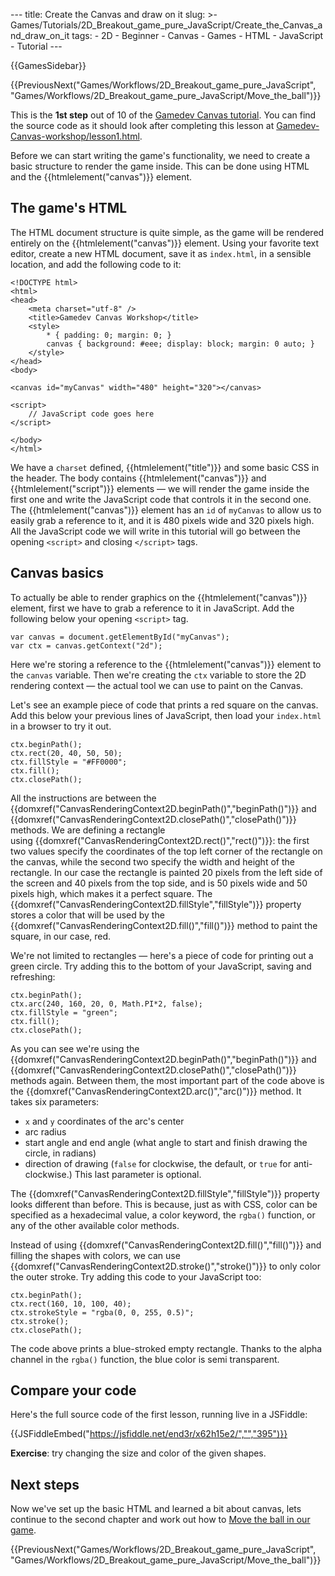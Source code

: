 --- title: Create the Canvas and draw on it slug: &gt;- Games/Tutorials/2D_Breakout_game_pure_JavaScript/Create_the_Canvas_and_draw_on_it tags: - 2D - Beginner - Canvas - Games - HTML - JavaScript - Tutorial ---

{{GamesSidebar}}

{{PreviousNext("Games/Workflows/2D\_Breakout\_game\_pure\_JavaScript", "Games/Workflows/2D\_Breakout\_game\_pure\_JavaScript/Move\_the\_ball")}}

This is the **1st step** out of 10 of the [Gamedev Canvas tutorial](/en-US/docs/Games/Tutorials/2D_Breakout_game_pure_JavaScript). You can find the source code as it should look after completing this lesson at [Gamedev-Canvas-workshop/lesson1.html](https://github.com/end3r/Gamedev-Canvas-workshop/blob/gh-pages/lesson01.html).

<span class="seoSummary">Before we can start writing the game's functionality, we need to create a basic structure to render the game inside. This can be done using HTML and the {{htmlelement("canvas")}} element.</span>

## The game's HTML

The HTML document structure is quite simple, as the game will be rendered entirely on the {{htmlelement("canvas")}} element. Using your favorite text editor, create a new HTML document, save it as `index.html`, in a sensible location, and add the following code to it:

    <!DOCTYPE html>
    <html>
    <head>
        <meta charset="utf-8" />
        <title>Gamedev Canvas Workshop</title>
        <style>
            * { padding: 0; margin: 0; }
            canvas { background: #eee; display: block; margin: 0 auto; }
        </style>
    </head>
    <body>

    <canvas id="myCanvas" width="480" height="320"></canvas>

    <script>
        // JavaScript code goes here
    </script>

    </body>
    </html>

We have a `charset` defined, {{htmlelement("title")}} and some basic CSS in the header. The body contains {{htmlelement("canvas")}} and {{htmlelement("script")}} elements — we will render the game inside the first one and write the JavaScript code that controls it in the second one. The {{htmlelement("canvas")}} element has an `id` of `myCanvas` to allow us to easily grab a reference to it, and it is 480 pixels wide and 320 pixels high. All the JavaScript code we will write in this tutorial will go between the opening `<script>` and closing `</script>` tags.

## Canvas basics

To actually be able to render graphics on the {{htmlelement("canvas")}} element, first we have to grab a reference to it in JavaScript. Add the following below your opening `<script>` tag.

    var canvas = document.getElementById("myCanvas");
    var ctx = canvas.getContext("2d");

Here we're storing a reference to the {{htmlelement("canvas")}} element to the `canvas` variable. Then we're creating the `ctx` variable to store the 2D rendering context — the actual tool we can use to paint on the Canvas.

Let's see an example piece of code that prints a red square on the canvas. Add this below your previous lines of JavaScript, then load your `index.html` in a browser to try it out.

    ctx.beginPath();
    ctx.rect(20, 40, 50, 50);
    ctx.fillStyle = "#FF0000";
    ctx.fill();
    ctx.closePath();

All the instructions are between the {{domxref("CanvasRenderingContext2D.beginPath()","beginPath()")}} and {{domxref("CanvasRenderingContext2D.closePath()","closePath()")}} methods. We are defining a rectangle using {{domxref("CanvasRenderingContext2D.rect()","rect()")}}: the first two values specify the coordinates of the top left corner of the rectangle on the canvas, while the second two specify the width and height of the rectangle. In our case the rectangle is painted 20 pixels from the left side of the screen and 40 pixels from the top side, and is 50 pixels wide and 50 pixels high, which makes it a perfect square. The {{domxref("CanvasRenderingContext2D.fillStyle","fillStyle")}} property stores a color that will be used by the {{domxref("CanvasRenderingContext2D.fill()","fill()")}} method to paint the square, in our case, red.

We're not limited to rectangles — here's a piece of code for printing out a green circle. Try adding this to the bottom of your JavaScript, saving and refreshing:

    ctx.beginPath();
    ctx.arc(240, 160, 20, 0, Math.PI*2, false);
    ctx.fillStyle = "green";
    ctx.fill();
    ctx.closePath();

As you can see we're using the {{domxref("CanvasRenderingContext2D.beginPath()","beginPath()")}} and {{domxref("CanvasRenderingContext2D.closePath()","closePath()")}} methods again. Between them, the most important part of the code above is the {{domxref("CanvasRenderingContext2D.arc()","arc()")}} method. It takes six parameters:

- `x` and `y` coordinates of the arc's center
- arc radius
- start angle and end angle (what angle to start and finish drawing the circle, in radians)
- direction of drawing (`false` for clockwise, the default, or `true` for anti-clockwise.) This last parameter is optional.

The {{domxref("CanvasRenderingContext2D.fillStyle","fillStyle")}} property looks different than before. This is because, just as with CSS, color can be specified as a hexadecimal value, a color keyword, the `rgba()` function, or any of the other available color methods.

Instead of using {{domxref("CanvasRenderingContext2D.fill()","fill()")}} and filling the shapes with colors, we can use {{domxref("CanvasRenderingContext2D.stroke()","stroke()")}} to only color the outer stroke. Try adding this code to your JavaScript too:

    ctx.beginPath();
    ctx.rect(160, 10, 100, 40);
    ctx.strokeStyle = "rgba(0, 0, 255, 0.5)";
    ctx.stroke();
    ctx.closePath();

The code above prints a blue-stroked empty rectangle. Thanks to the alpha channel in the `rgba()` function, the blue color is semi transparent.

## Compare your code

Here's the full source code of the first lesson, running live in a JSFiddle:

{{JSFiddleEmbed("https://jsfiddle.net/end3r/x62h15e2/","","395")}}

**Exercise**: try changing the size and color of the given shapes.

## Next steps

Now we've set up the basic HTML and learned a bit about canvas, lets continue to the second chapter and work out how to [Move the ball in our game](/en-US/docs/Games/Tutorials/2D_Breakout_game_pure_JavaScript/Move_the_ball).

{{PreviousNext("Games/Workflows/2D\_Breakout\_game\_pure\_JavaScript", "Games/Workflows/2D\_Breakout\_game\_pure\_JavaScript/Move\_the\_ball")}}
